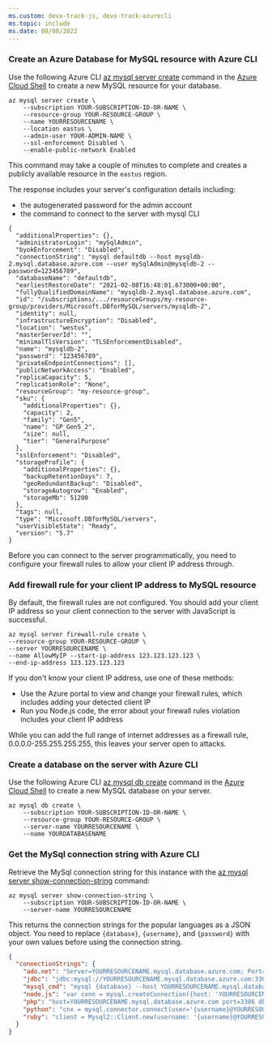 ```yaml
---
ms.custom: devx-track-js, devx-track-azurecli
ms.topic: include
ms.date: 08/08/2022
---
```



### Create an Azure Database for MySQL resource with Azure CLI

Use the following Azure CLI [az mysql server create](/cli/azure/mysql/server#az-mysql-server-create) command in the [Azure Cloud Shell](https://shell.azure.com) to create a new MySQL resource for your database. 

```azurecli
az mysql server create \
    --subscription YOUR-SUBSCRIPTION-ID-OR-NAME \
    --resource-group YOUR-RESOURCE-GROUP \
    --name YOURRESOURCENAME \
    --location eastus \
    --admin-user YOUR-ADMIN-NAME \
    --ssl-enforcement Disabled \
    --enable-public-network Enabled 
```

This command may take a couple of minutes to complete and creates a publicly available resource in the `eastus` region. 

The response includes your server's configuration details including: 
* the autogenerated password for the admin account
* the command to connect to the server with mysql CLI

```text
{
  "additionalProperties": {},
  "administratorLogin": "mySqlAdmin",
  "byokEnforcement": "Disabled",
  "connectionString": "mysql defaultdb --host mysqldb-2.mysql.database.azure.com --user mySqlAdmin@mysqldb-2 --password=123456789",
  "databaseName": "defaultdb",
  "earliestRestoreDate": "2021-02-08T16:48:01.673000+00:00",
  "fullyQualifiedDomainName": "mysqldb-2.mysql.database.azure.com",
  "id": "/subscriptions/.../resourceGroups/my-resource-group/providers/Microsoft.DBforMySQL/servers/mysqldb-2",
  "identity": null,
  "infrastructureEncryption": "Disabled",
  "location": "westus",
  "masterServerId": "",
  "minimalTlsVersion": "TLSEnforcementDisabled",
  "name": "mysqldb-2",
  "password": "123456789",
  "privateEndpointConnections": [],
  "publicNetworkAccess": "Enabled",
  "replicaCapacity": 5,
  "replicationRole": "None",
  "resourceGroup": "my-resource-group",
  "sku": {
    "additionalProperties": {},
    "capacity": 2,
    "family": "Gen5",
    "name": "GP_Gen5_2",
    "size": null,
    "tier": "GeneralPurpose"
  },
  "sslEnforcement": "Disabled",
  "storageProfile": {
    "additionalProperties": {},
    "backupRetentionDays": 7,
    "geoRedundantBackup": "Disabled",
    "storageAutogrow": "Enabled",
    "storageMb": 51200
  },
  "tags": null,
  "type": "Microsoft.DBforMySQL/servers",
  "userVisibleState": "Ready",
  "version": "5.7"
}
```

Before you can connect to the server programmatically, you need to configure your firewall rules to allow your client IP address through. 

### Add firewall rule for your client IP address to MySQL resource

By default, the firewall rules are not configured. You should add your client IP address so your client connection to the server with JavaScript is successful.

```azurecli
az mysql server firewall-rule create \
--resource-group YOUR-RESOURCE-GROUP \
--server YOURRESOURCENAME \
--name AllowMyIP --start-ip-address 123.123.123.123 \
--end-ip-address 123.123.123.123
```

If you don't know your client IP address, use one of these methods:
* Use the Azure portal to view and change your firewall rules, which includes adding your detected client IP
* Run you Node.js code, the error about your firewall rules violation includes your client IP address

While you can add the full range of internet addresses as a firewall rule, 0.0.0.0-255.255.255.255, this leaves your server open to attacks. 

### Create a database on the server with Azure CLI

Use the following Azure CLI [az mysql db create](/cli/azure/mysql/db#az-mysql-db-create) command in the [Azure Cloud Shell](https://shell.azure.com) to create a new MySQL database on your server. 

```azurecli
az mysql db create \
    --subscription YOUR-SUBSCRIPTION-ID-OR-NAME \
    --resource-group YOUR-RESOURCE-GROUP \
    --server-name YOURRESOURCENAME \
    --name YOURDATABASENAME
```


### Get the MySql connection string with Azure CLI

Retrieve the MySql connection string for this instance with the [az mysql server show-connection-string](/cli/azure/mysql/server#az-mysql-server-show-connection-string) command:

```azurecli
az mysql server show-connection-string \
    --subscription YOUR-SUBSCRIPTION-ID-OR-NAME \
    --server-name YOURRESOURCENAME
```

This returns the connection strings for the popular languages as a JSON object. You need to replace `{database}`, `{username}`, and `{password}` with your own values before using the connection string. 

```json
{
  "connectionStrings": {
    "ado.net": "Server=YOURRESOURCENAME.mysql.database.azure.com; Port=3306; Database={database}; Uid={username}@YOURRESOURCENAME; Pwd={password}",
    "jdbc": "jdbc:mysql://YOURRESOURCENAME.mysql.database.azure.com:3306/{database}?user={username}@YOURRESOURCENAME&password={password}",
    "mysql_cmd": "mysql {database} --host YOURRESOURCENAME.mysql.database.azure.com --user {username}@YOURRESOURCENAME --password={password}",
    "node.js": "var conn = mysql.createConnection({host: 'YOURRESOURCENAME.mysql.database.azure.com', user: '{username}@YOURRESOURCENAME',password: {password}, database: {database}, port: 3306});",
    "php": "host=YOURRESOURCENAME.mysql.database.azure.com port=3306 dbname={database} user={username}@YOURRESOURCENAME password={password}",
    "python": "cnx = mysql.connector.connect(user='{username}@YOURRESOURCENAME', password='{password}', host='YOURRESOURCENAME.mysql.database.azure.com', port=3306, database='{database}')",
    "ruby": "client = Mysql2::Client.new(username: '{username}@YOURRESOURCENAME', password: '{password}', database: '{database}', host: 'YOURRESOURCENAME.mysql.database.azure.com', port: 3306)"
  }
}
``` 